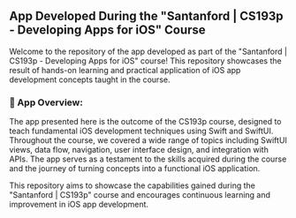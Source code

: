 ## App Developed During the "Santanford | CS193p - Developing Apps for iOS" Course

Welcome to the repository of the app developed as part of the "Santanford | CS193p - Developing Apps for iOS" course! This repository showcases the result of hands-on learning and practical application of iOS app development concepts taught in the course.

### 📱 App Overview:
The app presented here is the outcome of the CS193p course, designed to teach fundamental iOS development techniques using Swift and SwiftUI. Throughout the course, we covered a wide range of topics including SwiftUI views, data flow, navigation, user interface design, and integration with APIs. The app serves as a testament to the skills acquired during the course and the journey of turning concepts into a functional iOS application.

This repository aims to showcase the capabilities gained during the "Santanford | CS193p" course and encourages continuous learning and improvement in iOS app development.
